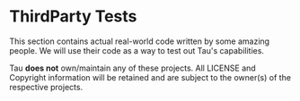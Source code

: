 # ThirdParty Tests

This section contains actual real-world code written by some amazing people. We will use their code as a way to test out Tau's
capabilities. 

Tau **does not** own/maintain any of these projects. All LICENSE and Copyright information will be retained and are subject to the owner(s) of the respective projects. 